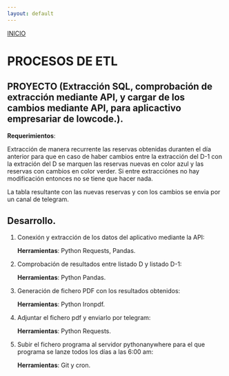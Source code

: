 ```yaml
---
layout: default
---
```

[INICIO](./)
# PROCESOS DE ETL

## **PROYECTO (Extracción SQL, comprobación de extracción mediante API, y cargar de los cambios mediante API, para aplicactivo empresariar de lowcode.).**
**Requerimientos**:

Extracción de manera recurrente las reservas obtenidas duranten el día anterior para que en caso de haber cambios entre la extracción del D-1 con la extración del D se marquen las reservas nuevas en color azul y las reservas con cambios en color verder.
Si entre extracciónes no hay modificación entonces no se tiene que hacer nada.

La tabla resultante con las nuevas reservas y con los cambios se envia por un canal de telegram.

## **Desarrollo.**
1. Conexión y extracción de los datos del aplicativo mediante la API:

    **Herramientas**: Python Requests, Pandas.
2. Comprobación de resultados entre listado D y listado D-1:

    **Herramientas**: Python Pandas.
3. Generación de fichero PDF con los resultados obtenidos:

    **Herramientas**: Python Ironpdf.

4. Adjuntar el fichero pdf y enviarlo por telegram:

    **Herramientas**: Python Requests.

5. Subir el fichero programa al servidor pythonanywhere para el que programa se lanze todos los días a las 6:00 am:

    **Herramientas**: Git y cron.

